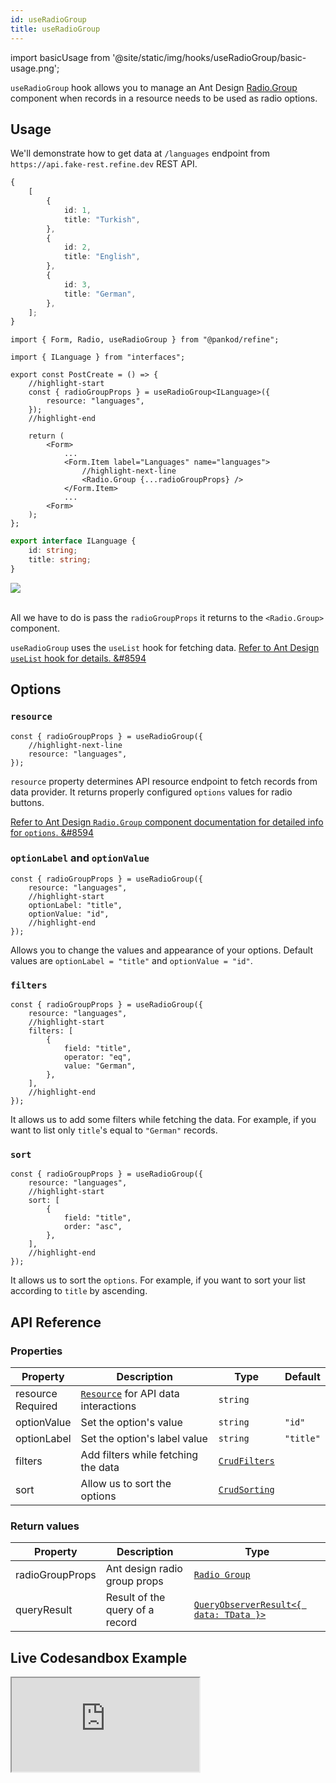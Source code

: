 ```yaml
---
id: useRadioGroup
title: useRadioGroup
---
```


import basicUsage from '@site/static/img/hooks/useRadioGroup/basic-usage.png';

`useRadioGroup` hook allows you to manage an Ant Design [Radio.Group](https://ant.design/components/radio/#components-radio-demo-radiogroup-with-name) component when records in a resource needs to be used as radio options.

## Usage

We'll demonstrate how to get data at `/languages` endpoint from `https://api.fake-rest.refine.dev` REST API.

```ts title="https://api.fake-rest.refine.dev/languages"
{
    [
        {
            id: 1,
            title: "Turkish",
        },
        {
            id: 2,
            title: "English",
        },
        {
            id: 3,
            title: "German",
        },
    ];
}
```

```tsx title="pages/posts/create.tsx"
import { Form, Radio, useRadioGroup } from "@pankod/refine";

import { ILanguage } from "interfaces";

export const PostCreate = () => {
    //highlight-start
    const { radioGroupProps } = useRadioGroup<ILanguage>({
        resource: "languages",
    });
    //highlight-end

    return (
        <Form>
            ...
            <Form.Item label="Languages" name="languages">
                //highlight-next-line
                <Radio.Group {...radioGroupProps} />
            </Form.Item>
            ...
        <Form>
    );
};
```

```ts title="interfaces/index.d.ts"
export interface ILanguage {
    id: string;
    title: string;
}
```

<div>
    <img src={basicUsage} />
</div>
<br/>

All we have to do is pass the `radioGroupProps` it returns to the `<Radio.Group>` component.

`useRadioGroup` uses the `useList` hook for fetching data. [Refer to Ant Design `useList` hook for details. &#8594](../data/useList.md)

## Options

### `resource`

```tsx
const { radioGroupProps } = useRadioGroup({
    //highlight-next-line
    resource: "languages",
});
```

`resource` property determines API resource endpoint to fetch records from data provider. It returns properly configured `options` values for radio buttons.

[Refer to Ant Design `Radio.Group` component documentation for detailed info for `options`. &#8594](https://ant.design/components/radio)

### `optionLabel` and `optionValue`

```tsx
const { radioGroupProps } = useRadioGroup({
    resource: "languages",
    //highlight-start
    optionLabel: "title",
    optionValue: "id",
    //highlight-end
});
```

Allows you to change the values and appearance of your options. Default values are `optionLabel = "title"` and `optionValue = "id"`.

### `filters`

```tsx
const { radioGroupProps } = useRadioGroup({
    resource: "languages",
    //highlight-start
    filters: [
        {
            field: "title",
            operator: "eq",
            value: "German",
        },
    ],
    //highlight-end
});
```

It allows us to add some filters while fetching the data. For example, if you want to list only `title`'s equal to `"German"` records.

### `sort`

```tsx
const { radioGroupProps } = useRadioGroup({
    resource: "languages",
    //highlight-start
    sort: [
        {
            field: "title",
            order: "asc",
        },
    ],
    //highlight-end
});
```

It allows us to sort the `options`. For example, if you want to sort your list according to `title` by ascending.

## API Reference

### Properties

| Property                                          | Description                               | Type                                       | Default   |
| ------------------------------------------------- | ----------------------------------------- | ------------------------------------------ | --------- |
| resource <div className="required">Required</div> | [`Resource`](#) for API data interactions | `string`                                   |           |
| optionValue                                       | Set the option's value                    | `string`                                   | `"id"`    |
| optionLabel                                       | Set the option's label value              | `string`                                   | `"title"` |
| filters                                           | Add filters while fetching the data       | [`CrudFilters`](../../interfaces.md#crudfilters) |           |
| sort                                              | Allow us to sort the options              | [`CrudSorting`](../../interfaces.md#crudsorting) |           |

### Return values

| Property        | Description                     | Type                                                                                          |
| --------------- | ------------------------------- | --------------------------------------------------------------------------------------------- |
| radioGroupProps | Ant design radio group props    | [`Radio Group`](https://ant.design/components/radio/#RadioGroup)                              |
| queryResult     | Result of the query of a record | [`QueryObserverResult<{ data: TData }>`](https://react-query.tanstack.com/reference/useQuery) |

## Live Codesandbox Example

<iframe src="https://codesandbox.io/embed/refine-use-radio-group-example-5rrxj?autoresize=1&fontsize=14&module=%2Fsrc%2Fpages%2Fposts%2Fedit.tsx&theme=dark&view=preview"
     style={{width: "100%", height:"80vh", border: "0px", borderRadius: "8px", overflow:"hidden"}}
     title="refine-use-radio-group-example"
     allow="accelerometer; ambient-light-sensor; camera; encrypted-media; geolocation; gyroscope; hid; microphone; midi; payment; usb; vr; xr-spatial-tracking"
     sandbox="allow-forms allow-modals allow-popups allow-presentation allow-same-origin allow-scripts"
   ></iframe>